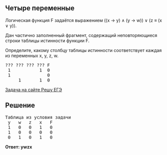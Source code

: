 ## Четыре переменные

Логическая функция F задаётся выражением ((x → y) ∧ (y → w)) ∨ (z ≡ (x ∨ y)).

Дан частично заполненный фрагмент, содержащий неповторяющиеся строки таблицы истинности функции F.

Определите, какому столбцу таблицы истинности соответствует каждая из переменных x, y, z, w.

<pre>
???	???	???	???	F
 1           1  0
 1              0
     1       1  0
</pre>

[Задача на сайте Решу ЕГЭ](https://inf-ege.sdamgia.ru/problem?id=15787)

## Решение

<pre>
Таблица из условия задачи
 y   w   z   x   F
 1   0   0   1   0
 1   0   0   0   0
 0   1   0   1   0
</pre>

**Ответ: ywzx**